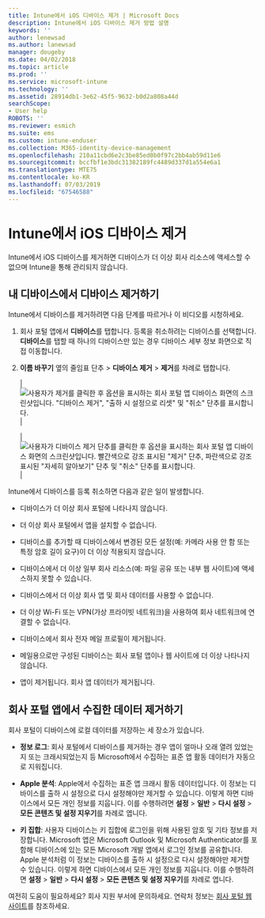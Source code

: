 ```yaml
---
title: Intune에서 iOS 디바이스 제거 | Microsoft Docs
description: Intune에서 iOS 디바이스 제거 방법 설명
keywords: ''
author: lenewsad
ms.author: lanewsad
manager: dougeby
ms.date: 04/02/2018
ms.topic: article
ms.prod: ''
ms.service: microsoft-intune
ms.technology: ''
ms.assetid: 28914db1-3e62-45f5-9632-b0d2a808a44d
searchScope:
- User help
ROBOTS: ''
ms.reviewer: esmich
ms.suite: ems
ms.custom: intune-enduser
ms.collection: M365-identity-device-management
ms.openlocfilehash: 210a11cbd6e2c3be85ed0b0f97c2bb4ab59d11e6
ms.sourcegitcommit: bccfbf1e3bdc31382189fc4489d337d1a554e6a1
ms.translationtype: MTE75
ms.contentlocale: ko-KR
ms.lasthandoff: 07/03/2019
ms.locfileid: "67546588"
---
```

# <a name="remove-your-ios-device-from-intune"></a>Intune에서 iOS 디바이스 제거

Intune에서 iOS 디바이스를 제거하면 디바이스가 더 이상 회사 리소스에 액세스할 수 없으며 Intune을 통해 관리되지 않습니다.


## <a name="removing-the-device-from-my-devices"></a>내 디바이스에서 디바이스 제거하기

Intune에서 디바이스를 제거하려면 다음 단계를 따르거나 이 비디오를 시청하세요.


1. 회사 포털 앱에서 **디바이스**를 탭합니다. 등록을 취소하려는 디바이스를 선택합니다. **디바이스**를 탭할 때 하나의 디바이스만 있는 경우 디바이스 세부 정보 화면으로 직접 이동합니다.

2. **이름 바꾸기** 옆의 줄임표 단추 &gt; **디바이스 제거** > **제거**를 차례로 탭합니다.  

    |![사용자가 제거를 클릭한 후 옵션을 표시하는 회사 포털 앱 디바이스 화면의 스크린샷입니다. "디바이스 제거", "출하 시 설정으로 리셋" 및 "취소" 단추를 표시합니다.](/intune-user-help/media/cp_ios_unenroll_after_1804_001.png)|

    |![사용자가 디바이스 제거 단추를 클릭한 후 옵션을 표시하는 회사 포털 앱 디바이스 화면의 스크린샷입니다. 빨간색으로 강조 표시된 "제거" 단추, 파란색으로 강조 표시된 "자세히 알아보기" 단추 및 "취소" 단추를 표시합니다.](/intune-user-help/media/cp_ios_unenroll_after_1804_002.png)|


  Intune에서 디바이스를 등록 취소하면 다음과 같은 일이 발생합니다.

  - 디바이스가 더 이상 회사 포털에 나타나지 않습니다.

  - 더 이상 회사 포털에서 앱을 설치할 수 없습니다.

  - 디바이스를 추가할 때 디바이스에서 변경된 모든 설정(예: 카메라 사용 안 함 또는 특정 암호 길이 요구)이 더 이상 적용되지 않습니다.

  - 디바이스에서 더 이상 일부 회사 리소스(예: 파일 공유 또는 내부 웹 사이트)에 액세스하지 못할 수 있습니다.

  - 디바이스에서 더 이상 회사 앱 및 회사 데이터를 사용할 수 없습니다.

  - 더 이상 Wi-Fi 또는 VPN(가상 프라이빗 네트워크)을 사용하여 회사 네트워크에 연결할 수 없습니다.

  - 디바이스에서 회사 전자 메일 프로필이 제거됩니다.

  - 메일용으로만 구성된 디바이스는 회사 포털 앱이나 웹 사이트에 더 이상 나타나지 않습니다.
  
  - 앱이 제거됩니다. 회사 앱 데이터가 제거됩니다.

## <a name="removing-data-collected-by-the-company-portal-app"></a>회사 포털 앱에서 수집한 데이터 제거하기

회사 포털이 디바이스에 로컬 데이터를 저장하는 세 장소가 있습니다.

- **정보 로그**: 회사 포털에서 디바이스를 제거하는 경우 앱이 얼마나 오래 열려 있었는지 또는 크래시되었는지 등 Microsoft에서 수집하는 표준 앱 활동 데이터가 자동으로 지워집니다.

- **Apple 분석**: Apple에서 수집하는 표준 앱 크래시 활동 데이터입니다. 이 정보는 디바이스를 출하 시 설정으로 다시 설정해야만 제거할 수 있습니다. 이렇게 하면 디바이스에서 모든 개인 정보를 지웁니다. 이를 수행하려면 **설정** > **일반** > **다시 설정** > **모든 콘텐츠 및 설정 지우기**를 차례로 엽니다.

- **키 집합**: 사용자 디바이스는 키 집합에 로그인을 위해 사용된 암호 및 기타 정보를 저장합니다. Microsoft 앱은 Microsoft Outlook 및 Microsoft Authenticator를 포함해 디바이스에 있는 모든 Microsoft 개발 앱에서 로그인 정보를 공유합니다. Apple 분석처럼 이 정보는 디바이스를 출하 시 설정으로 다시 설정해야만 제거할 수 있습니다. 이렇게 하면 디바이스에서 모든 개인 정보를 지웁니다. 이를 수행하려면 **설정** > **일반** > **다시 설정** > **모든 콘텐츠 및 설정 지우기**를 차례로 엽니다.


여전히 도움이 필요하세요? 회사 지원 부서에 문의하세요. 연락처 정보는 [회사 포털 웹 사이트](https://go.microsoft.com/fwlink/?linkid=2010980)를 참조하세요.

